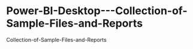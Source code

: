 # Power-BI-Desktop---Collection-of-Sample-Files-and-Reports
 Collection-of-Sample-Files-and-Reports
